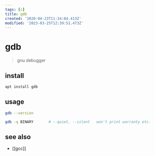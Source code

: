 ```yaml
---
tags: [c]
title: gdb
created: '2020-04-23T11:34:04.413Z'
modified: '2023-03-25T12:39:51.473Z'
---
```


# gdb

> gnu debugger

## install

```sh
apt install gdb
```

## usage

```sh
gdb --version

gdb -q BINARY       # --quiet, --silent   won't print warranty etc.
```

## see also

- [[gcc]]
